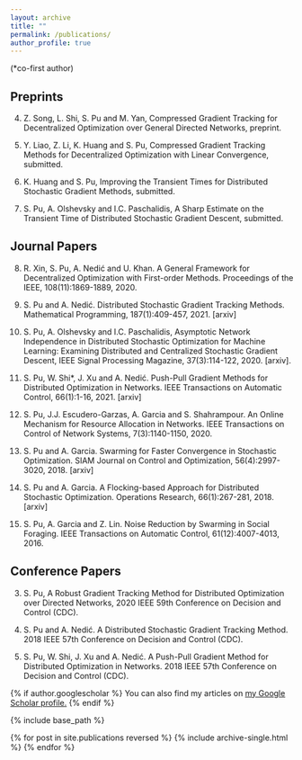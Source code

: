 ```yaml
---
layout: archive
title: ""
permalink: /publications/
author_profile: true
---
```


(*co-first author)

Preprints
-----
4. Z. Song, L. Shi, S. Pu and M. Yan, Compressed Gradient Tracking for Decentralized Optimization over General Directed Networks, preprint.

3. Y. Liao, Z. Li, K. Huang and S. Pu, Compressed Gradient Tracking Methods for Decentralized Optimization with Linear Convergence, submitted.

2. K. Huang and S. Pu, Improving the Transient Times for Distributed Stochastic Gradient Methods, submitted.

1. S. Pu, A. Olshevsky and I.C. Paschalidis, A Sharp Estimate on the Transient Time of Distributed Stochastic Gradient Descent,  submitted.

Journal Papers
-----
8. R. Xin, S. Pu, A. Nedić and U. Khan. A General Framework for Decentralized Optimization with First-order Methods. Proceedings of the IEEE, 108(11):1869-1889, 2020.

7. S. Pu and A. Nedić. Distributed Stochastic Gradient Tracking Methods. Mathematical Programming, 187(1):409-457, 2021. [arxiv]

6. S. Pu, A. Olshevsky and I.C. Paschalidis, Asymptotic Network Independence in Distributed Stochastic Optimization for Machine Learning: Examining Distributed and Centralized Stochastic Gradient Descent, IEEE Signal Processing Magazine, 37(3):114-122, 2020. [arxiv].

5. S. Pu, W. Shi*, J. Xu and A. Nedić. Push-Pull Gradient Methods for Distributed Optimization in Networks. IEEE Transactions on Automatic Control, 66(1):1-16, 2021. [arxiv]

4. S. Pu, J.J. Escudero-Garzas, A. Garcia and S. Shahrampour. An Online Mechanism for Resource Allocation in Networks. IEEE Transactions on Control of Network Systems, 7(3):1140-1150, 2020.

3. S. Pu and A. Garcia. Swarming for Faster Convergence in Stochastic Optimization. SIAM Journal on Control and Optimization, 56(4):2997-3020, 2018. [arxiv]

2. S. Pu and A. Garcia. A Flocking-based Approach for Distributed Stochastic Optimization. Operations Research, 66(1):267-281, 2018. [arxiv]

1. S. Pu, A. Garcia and Z. Lin. Noise Reduction by Swarming in Social Foraging. IEEE Transactions on Automatic Control, 61(12):4007-4013, 2016.

Conference Papers
-----
3. S. Pu, A Robust Gradient Tracking Method for Distributed Optimization over Directed Networks,  2020 IEEE 59th Conference on Decision and Control (CDC).

2. S. Pu and A. Nedić. A Distributed Stochastic Gradient Tracking Method. 2018 IEEE 57th Conference on Decision and Control (CDC).

1. S. Pu, W. Shi, J. Xu and A. Nedić. A Push-Pull Gradient Method for Distributed Optimization in Networks. 2018 IEEE 57th Conference on Decision and Control (CDC). 

{% if author.googlescholar %}
  You can also find my articles on <u><a href="{{author.googlescholar}}">my Google Scholar profile</a>.</u>
{% endif %}

{% include base_path %}

{% for post in site.publications reversed %}
  {% include archive-single.html %}
{% endfor %}
